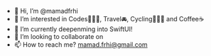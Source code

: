 - 👋 Hi, I’m @mamadfrhi
- 👀 I’m interested in Codes🧑🏻‍💻, Travel🚘, Cycling🚴🏼‍♂️ and Coffee☕️
- 🌱 I’m currently deepenming into SwiftUI!
- 💞️ I’m looking to collaborate on 
- 📫 How to reach me? mamad.frhi@gmail.com
